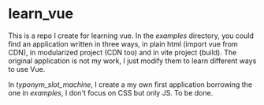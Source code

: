 # learn_vue

This is a repo I create for learning vue.
In the _examples_ directory, you could find an application written in three ways, in plain html (import vue from CDN), in modularized project (CDN too) and in vite project (build). The original application is not my work, I just modify them to learn different ways to use Vue.

In _typonym_slot_machine_, I create a my own first application borrowing the one in _examples_, I don't focus on CSS but only JS. To be done.
